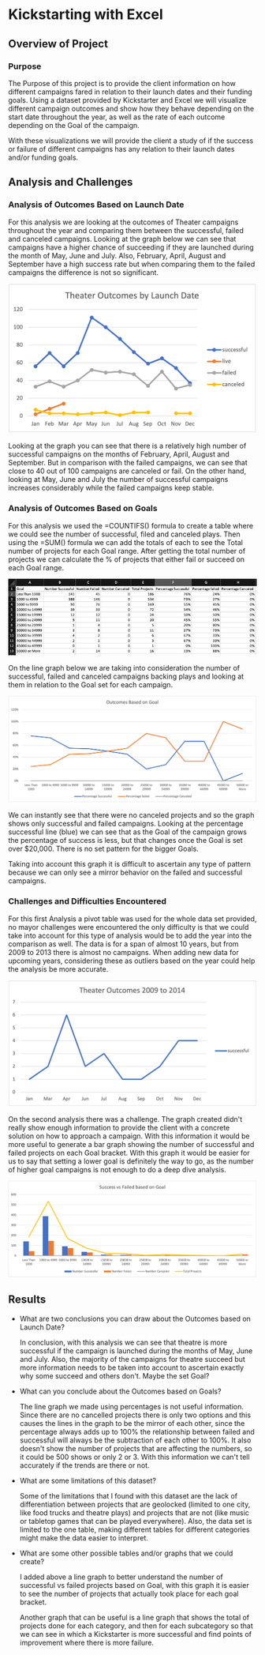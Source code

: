 
# Kickstarting with Excel
  
## Overview of Project

### Purpose

The Purpose of this project is to provide the client information on how different campaigns fared in relation to their launch dates and their funding goals. Using a dataset provided by Kickstarter and Excel we will visualize different campaign outcomes and show how they behave depending on the start date throughout the year, as well as the rate of each outcome depending on the Goal of the campaign.

With these visualizations we will provide the client a study of if the success or failure of different campaigns has any relation to their launch dates and/or funding goals.

## Analysis and Challenges

### Analysis of Outcomes Based on Launch Date

For this analysis we are looking at the outcomes of Theater campaigns throughout the year and comparing them between the successful, failed and canceled campaigns. Looking at the graph below we can see that campaigns have a higher chance of succeeding if they are launched during the month of May, June and July. Also, February, April, August and September have a high success rate but when comparing them to the failed campaigns the difference is not so significant. 

![Theater Outcomes by Launch Date](Resources/Theater_Outocomes_vs_Launch.png)

Looking at the graph you can see that there is a relatively high number of successful campaigns on the months of February, April, August and September. But in comparison with the failed campaigns, we can see that close to 40 out of 100 campaigns are canceled or fail. On the other hand, looking at May, June and July the number of successful campaigns increases considerably while the failed campaigns keep stable.

### Analysis of Outcomes Based on Goals

For this analysis we used the =COUNTIFS() formula to create a table where we could see the number of successful, filed and canceled plays. Then using the =SUM() formula we can add the totals of each to see the Total number of projects for each Goal range. After getting the total number of projects we can calculate the % of projects that either fail or succeed on each Goal range.

![Table1. Outcomes based on Goal](Resources/Table1_Outcomes_based_on_Goals.jpg)

On the line graph below we are taking into consideration the number of successful, failed and canceled campaigns backing plays and looking at them in relation to the Goal set for each campaign. 

![Outcomes Based on Goals](Resources/Outcomes_vs_Goals.png)

We can instantly see that there were no canceled projects and so the graph shows only successful and failed campaigns. Looking at the percentage successful line (blue) we can see that as the Goal of the campaign grows the percentage of success is less, but that changes once the Goal is set over $20,000. There is no set pattern for the bigger Goals.

Taking into account this graph it is difficult to ascertain any type of pattern because we can only see a mirror behavior on the failed and successful campaigns.

### Challenges and Difficulties Encountered

For this first Analysis a pivot table was used for the whole data set provided, no mayor challenges were encountered the only difficulty is that we could take into account for this type of analysis would be to add the year into the comparison as well. The data is for a span of almost 10 years, but from 2009 to 2013 there is almost no campaigns. When adding new data for upcoming years, considering these as outliers based on the year could help the analysis be more accurate.

![Theater Outcomes from 2009 to 2014](Resources/Theater%20Outcomes%2009%20to%2014.png)

On the second analysis there was a challenge. The graph created didn't really show enough information to provide the client with a concrete solution on how to approach a campaign. With this information it would be more useful to generate a bar graph showing the number of successful and failed projects on each Goal bracket. With this graph it would be easier for us to say that setting a lower goal is definitely the way to go, as the number of higher goal campaigns is not enough to do a deep dive analysis.

![Success vs Failed based on Goals](Resources/Success_vs_Failed_based_on_Goal.png)

## Results

- What are two conclusions you can draw about the Outcomes based on Launch Date?

    In conclusion, with this analysis we can see that theatre is more successful if the campaign is launched during the months of May, June and July.
    Also, the majority of the campaigns for theatre succeed but more information needs to be taken into account to ascertain exactly why some succeed and others don't. Maybe the set Goal?


- What can you conclude about the Outcomes based on Goals?

    The line graph we made using percentages is not useful information. Since there are no cancelled projects there is only two options and this causes the lines in the graph to be the mirror of each other, since the percentage always adds up to 100% the relationship between failed and successful will always be the subtraction of each other to 100%. It also doesn't show the number of projects that are affecting the numbers, so it could be 500 shows or only 2 or 3. With this information we can't tell accurately if the trends are there or not.

- What are some limitations of this dataset?

    Some of the limitations that I found with this dataset are the lack of differentiation between projects that are geolocked (limited to one city, like food trucks and theatre plays) and projects that are not (like music or tabletop games that can be played everywhere). Also, the data set is limited to the one table, making different tables for different categories might make the data easier to interpret.

- What are some other possible tables and/or graphs that we could create?

    I added above a line graph to better understand the number of successful vs failed projects based on Goal, with this graph it is easier to see the number of projects that actually took place for each goal bracket.

    Another graph that can be useful is a line graph that shows the total of projects done for each category, and then for each subcategory so that we can see in which a Kickstarter is more successful and find points of improvement where there is more failure.
